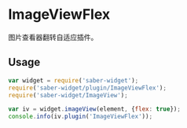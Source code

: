 ImageViewFlex
===

图片查看器翻转自适应插件。

## Usage

``` javascript
var widget = require('saber-widget');
require('saber-widget/plugin/ImageViewFlex');
require('saber-widget/ImageView');

var iv = widget.imageView(element, {flex: true});
console.info(iv.plugin('ImageViewFlex'));
```
